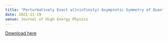 ```yaml
---
title: "Perturbatively Exact w(1+infinity) Asymptotic Symmetry of Quantum Self-Dual Gravity"
date: 2021-11-19
venue: Journal of High Energy Physics
---
```

[Download here](https://inspirehep.net/literature/1973157)
